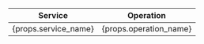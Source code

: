 <table className="servop">
  <thead>
    <tr>
    <th>Service</th>
    <th>Operation</th>
    </tr>
  </thead>
  <tbody>
    <tr>
    <td>{props.service_name}</td>
    <td>{props.operation_name}</td>
    </tr>
  </tbody>
</table>